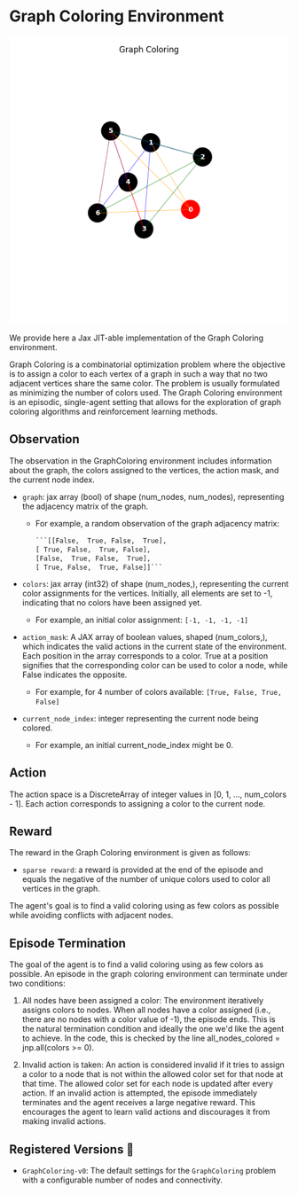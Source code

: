 # Graph Coloring Environment

<p align="center">
    <img src="../env_img/graph_coloring.png" width="500"/>
</p>

We provide here a Jax JIT-able implementation of the Graph Coloring environment.

Graph Coloring is a combinatorial optimization problem where the objective is to assign a color to each vertex of a graph in such a way that no two adjacent vertices share the same color. The problem is usually formulated as minimizing the number of colors used. The Graph Coloring environment is an episodic, single-agent setting that allows for the exploration of graph coloring algorithms and reinforcement learning methods.

## Observation

The observation in the GraphColoring environment includes information about the graph, the colors assigned to the vertices, the action mask, and the current node index.

- `graph`: jax array (bool) of shape (num_nodes, num_nodes), representing the adjacency matrix of the graph.
  - For example, a random observation of the graph adjacency matrix:

        ```[[False,  True, False,  True],
        [ True, False,  True, False],
        [False,  True, False,  True],
        [ True, False,  True, False]]```

- `colors`: jax array (int32) of shape (num_nodes,), representing the current color assignments for the vertices. Initially, all elements are set to -1, indicating that no colors have been assigned yet.
  - For example, an initial color assignment:
    ```[-1, -1, -1, -1]```

- `action_mask`: A JAX array of boolean values, shaped (num_colors,), which indicates the valid actions in the current state of the environment. Each position in the array corresponds to a color. True at a position signifies that the corresponding color can be used to color a node, while False indicates the opposite.
  - For example, for 4 number of colors available:
    ```[True, False, True, False]```

- `current_node_index`: integer representing the current node being colored.
  - For example, an initial current_node_index might be 0.

## Action

The action space is a DiscreteArray of integer values in [0, 1, ..., num_colors - 1]. Each action corresponds to assigning a color to the current node.

## Reward

The reward in the Graph Coloring environment is given as follows:

- `sparse reward`: a reward is provided at the end of the episode and equals the negative of the number of unique colors used to color all vertices in the graph.

The agent's goal is to find a valid coloring using as few colors as possible while avoiding conflicts with adjacent nodes.

## Episode Termination

The goal of the agent is to find a valid coloring using as few colors as possible. An episode in the graph coloring environment can terminate under two conditions:

1. All nodes have been assigned a color: The environment iteratively assigns colors to nodes. When all nodes have a color assigned (i.e., there are no nodes with a color value of -1), the episode ends. This is the natural termination condition and ideally the one we'd like the agent to achieve. In the code, this is checked by the line all_nodes_colored = jnp.all(colors >= 0).

2. Invalid action is taken: An action is considered invalid if it tries to assign a color to a node that is not within the allowed color set for that node at that time. The allowed color set for each node is updated after every action. If an invalid action is attempted, the episode immediately terminates and the agent receives a large negative reward. This encourages the agent to learn valid actions and discourages it from making invalid actions.

## Registered Versions 📖

- `GraphColoring-v0`: The default settings for the `GraphColoring` problem with a configurable number of nodes and connectivity.
